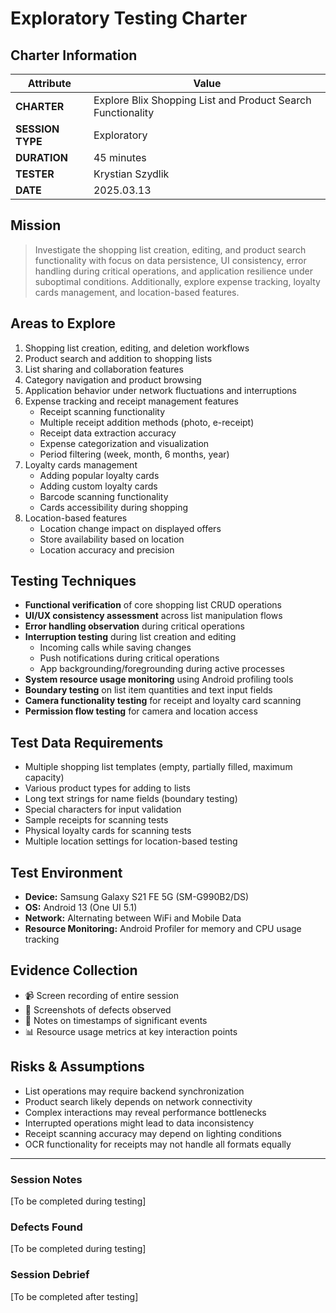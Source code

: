 # Exploratory Testing Charter

## Charter Information

| Attribute        | Value                                                       |
| ---------------- | ----------------------------------------------------------- |
| **CHARTER**      | Explore Blix Shopping List and Product Search Functionality |
| **SESSION TYPE** | Exploratory                                                 |
| **DURATION**     | 45 minutes                                                  |
| **TESTER**       | Krystian Szydlik                                            |
| **DATE**         | 2025.03.13                                                  |

## Mission

> Investigate the shopping list creation, editing, and product search functionality with focus on data persistence, UI consistency, error handling during critical operations, and application resilience under suboptimal conditions. Additionally, explore expense tracking, loyalty cards management, and location-based features.

## Areas to Explore

1. Shopping list creation, editing, and deletion workflows
2. Product search and addition to shopping lists
3. List sharing and collaboration features
4. Category navigation and product browsing
5. Application behavior under network fluctuations and interruptions
6. Expense tracking and receipt management features
   - Receipt scanning functionality
   - Multiple receipt addition methods (photo, e-receipt)
   - Receipt data extraction accuracy
   - Expense categorization and visualization
   - Period filtering (week, month, 6 months, year)
7. Loyalty cards management
   - Adding popular loyalty cards
   - Adding custom loyalty cards
   - Barcode scanning functionality
   - Cards accessibility during shopping
8. Location-based features
   - Location change impact on displayed offers
   - Store availability based on location
   - Location accuracy and precision

## Testing Techniques

- **Functional verification** of core shopping list CRUD operations
- **UI/UX consistency assessment** across list manipulation flows
- **Error handling observation** during critical operations
- **Interruption testing** during list creation and editing
  - Incoming calls while saving changes
  - Push notifications during critical operations
  - App backgrounding/foregrounding during active processes
- **System resource usage monitoring** using Android profiling tools
- **Boundary testing** on list item quantities and text input fields
- **Camera functionality testing** for receipt and loyalty card scanning
- **Permission flow testing** for camera and location access

## Test Data Requirements

- Multiple shopping list templates (empty, partially filled, maximum capacity)
- Various product types for adding to lists
- Long text strings for name fields (boundary testing)
- Special characters for input validation
- Sample receipts for scanning tests
- Physical loyalty cards for scanning tests
- Multiple location settings for location-based testing

## Test Environment

- **Device:** Samsung Galaxy S21 FE 5G (SM-G990B2/DS)
- **OS:** Android 13 (One UI 5.1)
- **Network:** Alternating between WiFi and Mobile Data
- **Resource Monitoring:** Android Profiler for memory and CPU usage tracking

## Evidence Collection

- 📹 Screen recording of entire session
- 📸 Screenshots of defects observed
- 📝 Notes on timestamps of significant events
- 📊 Resource usage metrics at key interaction points

## Risks & Assumptions

- List operations may require backend synchronization
- Product search likely depends on network connectivity
- Complex interactions may reveal performance bottlenecks
- Interrupted operations might lead to data inconsistency
- Receipt scanning accuracy may depend on lighting conditions
- OCR functionality for receipts may not handle all formats equally

---

### Session Notes

[To be completed during testing]

### Defects Found

[To be completed during testing]

### Session Debrief

[To be completed after testing]
